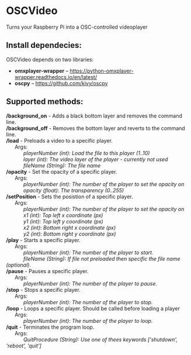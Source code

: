 # OSCVideo
Turns your Raspberry Pi into a OSC-controlled videoplayer

## Install dependecies:
OSCVideo depends on two libraries:  
- **omxplayer-wrapper** – https://python-omxplayer-wrapper.readthedocs.io/en/latest/
- **oscpy** – https://github.com/kivy/oscpy
## Supported methods:  
**/background_on** - Adds a black bottom layer and removes the command line.  
**/background_off** - Removes the bottom layer and reverts to the command line.  
**/load** - Preloads a video to a specific player.  
&nbsp;&nbsp;&nbsp;&nbsp;&nbsp;&nbsp;Args:  
&nbsp;&nbsp;&nbsp;&nbsp;&nbsp;&nbsp;&nbsp;&nbsp;&nbsp;&nbsp;&nbsp;&nbsp;*playerNumber (int): Load the file to this player (1..10)*  
&nbsp;&nbsp;&nbsp;&nbsp;&nbsp;&nbsp;&nbsp;&nbsp;&nbsp;&nbsp;&nbsp;&nbsp;*layer (int): The video layer of the player - currently not used*  
&nbsp;&nbsp;&nbsp;&nbsp;&nbsp;&nbsp;&nbsp;&nbsp;&nbsp;&nbsp;&nbsp;&nbsp;*fileName (String): The file name*  
**/opacity** - Set the opacity of a specific player.  
&nbsp;&nbsp;&nbsp;&nbsp;&nbsp;&nbsp;Args:  
&nbsp;&nbsp;&nbsp;&nbsp;&nbsp;&nbsp;&nbsp;&nbsp;&nbsp;&nbsp;&nbsp;&nbsp;*playerNumber (int): The number of the player to set the opacity on*  
&nbsp;&nbsp;&nbsp;&nbsp;&nbsp;&nbsp;&nbsp;&nbsp;&nbsp;&nbsp;&nbsp;&nbsp;*opacity (float): The transparency (0..255)*  
**/setPosition** - Sets the posistion of a specific player.  
&nbsp;&nbsp;&nbsp;&nbsp;&nbsp;&nbsp;Args:  
&nbsp;&nbsp;&nbsp;&nbsp;&nbsp;&nbsp;&nbsp;&nbsp;&nbsp;&nbsp;&nbsp;&nbsp;*playerNumber (int): The number of the player to set the opacity on*  
&nbsp;&nbsp;&nbsp;&nbsp;&nbsp;&nbsp;&nbsp;&nbsp;&nbsp;&nbsp;&nbsp;&nbsp;*x1 (int): Top left x coordinate (px)*  
&nbsp;&nbsp;&nbsp;&nbsp;&nbsp;&nbsp;&nbsp;&nbsp;&nbsp;&nbsp;&nbsp;&nbsp;*y1 (int): Top left y coordinate (px)*  
&nbsp;&nbsp;&nbsp;&nbsp;&nbsp;&nbsp;&nbsp;&nbsp;&nbsp;&nbsp;&nbsp;&nbsp;*x2 (int): Bottom right x coordinate (px)*  
&nbsp;&nbsp;&nbsp;&nbsp;&nbsp;&nbsp;&nbsp;&nbsp;&nbsp;&nbsp;&nbsp;&nbsp;*y2 (int): Bottom right y coordinate (px)*   
**/play** - Starts a specific player.  
&nbsp;&nbsp;&nbsp;&nbsp;&nbsp;&nbsp;Args:  
&nbsp;&nbsp;&nbsp;&nbsp;&nbsp;&nbsp;&nbsp;&nbsp;&nbsp;&nbsp;&nbsp;&nbsp;*playerNumber (int): The number of the player to start.*  
&nbsp;&nbsp;&nbsp;&nbsp;&nbsp;&nbsp;&nbsp;&nbsp;&nbsp;&nbsp;&nbsp;&nbsp;*fileName (String): If file not preloaded then specific the file name (optional)*.   
**/pause** - Pauses a specific player.  
&nbsp;&nbsp;&nbsp;&nbsp;&nbsp;&nbsp;Args:  
&nbsp;&nbsp;&nbsp;&nbsp;&nbsp;&nbsp;&nbsp;&nbsp;&nbsp;&nbsp;&nbsp;&nbsp;*playerNumber (int): The number of the player to pause.*  
**/stop** - Stops a specific player.  
&nbsp;&nbsp;&nbsp;&nbsp;&nbsp;&nbsp;Args:  
&nbsp;&nbsp;&nbsp;&nbsp;&nbsp;&nbsp;&nbsp;&nbsp;&nbsp;&nbsp;&nbsp;&nbsp;*playerNumber (int): The number of the player to stop.*  
**/loop** - Loops a specific player. Should be called before loading a player  
&nbsp;&nbsp;&nbsp;&nbsp;&nbsp;&nbsp;Args:  
&nbsp;&nbsp;&nbsp;&nbsp;&nbsp;&nbsp;&nbsp;&nbsp;&nbsp;&nbsp;&nbsp;&nbsp;*playerNumber (int): The number of the player to loop.*  
**/quit** - Terminates the program loop.  
&nbsp;&nbsp;&nbsp;&nbsp;&nbsp;&nbsp;Args:  
&nbsp;&nbsp;&nbsp;&nbsp;&nbsp;&nbsp;&nbsp;&nbsp;&nbsp;&nbsp;&nbsp;&nbsp;*QuitProcedure (String): Use one of thees keywords ['shutdown', 'reboot', 'quit']*  
